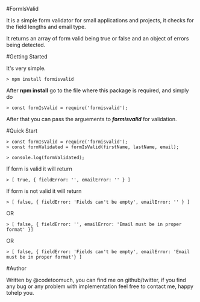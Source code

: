#FormIsValid

It is a simple form validator for small applications and projects,
it checks for the field lengths and email type.

It returns an array of form valid being true or false and an object of
errors being detected.

#Getting Started

It's very simple.

	> npm install formisvalid

After **npm install** go to the file where this package is required, and
simply do

	> const formIsValid = require('formisvalid');

After that you can pass the arguements to ***formisvalid*** for validation.

#Quick Start

	> const formIsValid = require('formisvalid');
	> const formValidated = formIsValid(firstName, lastName, email);

	> console.log(formValidated);

If form is valid it will return

	> [ true, { fieldError: '', emailError: '' } ]

If form is not valid it will return

	> [ false, { fieldError: 'Fields can't be empty', emailError: '' } ]

OR

	> [ false, { fieldError: '', emailError: 'Email must be in proper format' }]

OR

	> [ false, { fieldError: 'Fields can't be empty', emailError: 'Email must be in proper format'} ]

#Author

Written by @codetoomuch, you can find me on github/twitter, if you find
any bug or any problem with implementation feel free to contact me, happy tohelp you.

